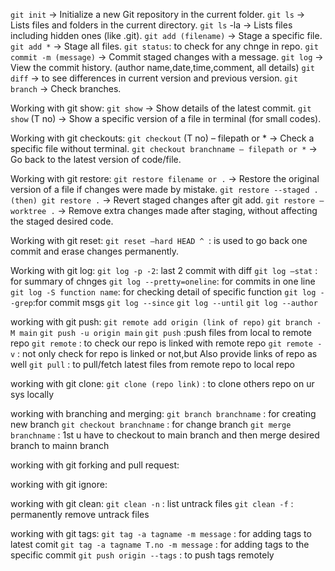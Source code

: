 `git init` → Initialize a new Git repository in the current folder.
`git ls` → Lists files and folders in the current directory.
`git ls` -la → Lists files including hidden ones (like .git).
`git add (filename)` → Stage a specific file.
`git add *` → Stage all files.
`git status`: to check for any chnge in repo.
`git commit -m (message)` → Commit staged changes with a message.
`git log` → View the commit history. (author name,date,time,comment, all details)
`git diff` → to see differences in current version and previous version.
`git branch` → Check branches.

Working with git show:
`git show` → Show details of the latest commit.
`git show` (T no) → Show a specific version of a file in terminal (for small codes).

Working with git checkouts:
`git checkout` (T no) – filepath or * → Check a specific file without terminal.
`git checkout branchname – filepath or *` → Go back to the latest version of code/file.

Working with git restore:
`git restore filename or .` → Restore the original version of a file if changes were made by mistake.
`git restore --staged . (then) git restore .` → Revert staged changes after git add.
`git restore –worktree .` → Remove extra changes made after staging, without affecting the staged desired code.

Working with git reset:
`git reset –hard HEAD ^ `: is used to go back one commit and erase changes permanently.

Working with git log:
`git log -p -2`: last 2 commit with diff
`git log –stat` : for summary of chnges
`git log --pretty=oneline`: for commits in one line
`git log -S function name`: for checking detail of specific function
`git log --grep`:for commit msgs
`git log --since`
`git log --until`
`git log --author`

working with git push:
`git remote add origin (link of repo)`
`git branch -M main`
`git push -u origin main`
`git push` :push files from local to remote repo
`git remote` : to check our repo is linked with remote repo
`git remote -v` : not only check for repo is linked or not,but Also provide links of repo as well 
`git pull` : to pull/fetch latest files from remote repo to local repo

working with git clone:
`git clone (repo link)` : to clone others repo on ur sys locally

working with branching and merging:
`git branch branchname` : for creating new branch
`git checkout branchname` : for change branch
`git merge branchname` : 1st u have to checkout to main branch and then merge desired branch to mainn branch

working with git forking and pull request:


working with git ignore:

working with git clean:
`git clean -n` : list untrack files 
`git clean -f` : permanently remove untrack files

working with git tags:
`git tag -a tagname -m message` : for adding tags to latest comit
`git tag -a tagname T.no -m message` : for adding tags to the specific commit
`git push origin --tags` : to push tags remotely